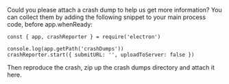 Could you please attach a crash dump to help us get more information? You can collect them by adding the following snippet to your main process code, before app.whenReady:

```
const { app, crashReporter } = require('electron')

console.log(app.getPath('crashDumps'))
crashReporter.start({ submitURL: '', uploadToServer: false })
```
Then reproduce the crash, zip up the crash dumps directory and attach it here.